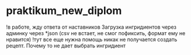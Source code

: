 # praktikum_new_diplom
!в работе, жду ответа от наставников
Загрузка ингридиентов через админку через *json  (csv не встает, не смог пофиксить, формат ему не нравится)
!тут все еще нужна помощь
никак не получается создать рецепт. Почему то не дает выбрать ингридиент
